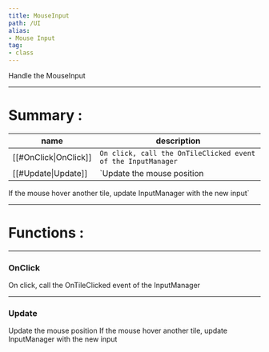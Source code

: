 ```yaml
---
title: MouseInput
path: /UI
alias: 
- Mouse Input
tag: 
- class
---
```

Handle the MouseInput

---
# Summary :
name|description
----|----
[[#OnClick\|OnClick]] | `On click, call the OnTileClicked event of the InputManager`
[[#Update\|Update]] | `Update the mouse position
If the mouse hover another tile, update InputManager with the new input`

---
# Functions :

---
### OnClick
On click, call the OnTileClicked event of the InputManager

---
### Update
Update the mouse position
If the mouse hover another tile, update InputManager with the new input
